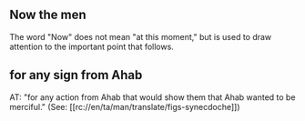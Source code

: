 ## Now the men ##

The word "Now" does not mean "at this moment," but is used to draw attention to the important point that follows.

## for any sign from Ahab ##

AT: "for any action from Ahab that would show them that Ahab wanted to be merciful." (See: [[rc://en/ta/man/translate/figs-synecdoche]])